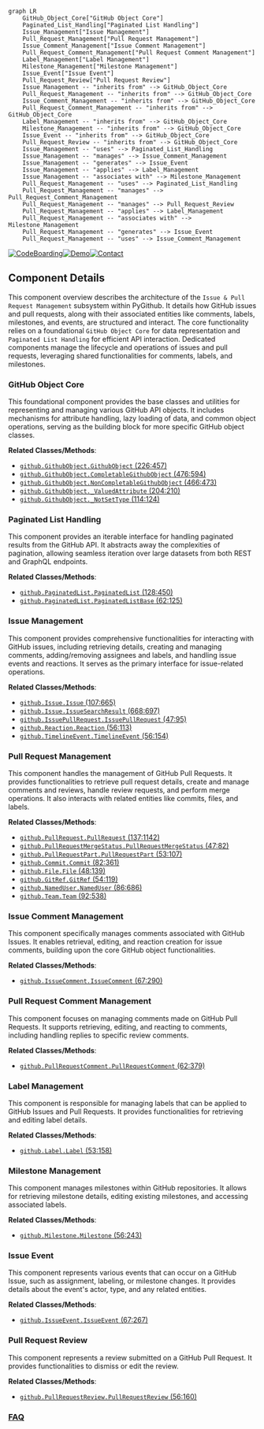 ```mermaid
graph LR
    GitHub_Object_Core["GitHub Object Core"]
    Paginated_List_Handling["Paginated List Handling"]
    Issue_Management["Issue Management"]
    Pull_Request_Management["Pull Request Management"]
    Issue_Comment_Management["Issue Comment Management"]
    Pull_Request_Comment_Management["Pull Request Comment Management"]
    Label_Management["Label Management"]
    Milestone_Management["Milestone Management"]
    Issue_Event["Issue Event"]
    Pull_Request_Review["Pull Request Review"]
    Issue_Management -- "inherits from" --> GitHub_Object_Core
    Pull_Request_Management -- "inherits from" --> GitHub_Object_Core
    Issue_Comment_Management -- "inherits from" --> GitHub_Object_Core
    Pull_Request_Comment_Management -- "inherits from" --> GitHub_Object_Core
    Label_Management -- "inherits from" --> GitHub_Object_Core
    Milestone_Management -- "inherits from" --> GitHub_Object_Core
    Issue_Event -- "inherits from" --> GitHub_Object_Core
    Pull_Request_Review -- "inherits from" --> GitHub_Object_Core
    Issue_Management -- "uses" --> Paginated_List_Handling
    Issue_Management -- "manages" --> Issue_Comment_Management
    Issue_Management -- "generates" --> Issue_Event
    Issue_Management -- "applies" --> Label_Management
    Issue_Management -- "associates with" --> Milestone_Management
    Pull_Request_Management -- "uses" --> Paginated_List_Handling
    Pull_Request_Management -- "manages" --> Pull_Request_Comment_Management
    Pull_Request_Management -- "manages" --> Pull_Request_Review
    Pull_Request_Management -- "applies" --> Label_Management
    Pull_Request_Management -- "associates with" --> Milestone_Management
    Pull_Request_Management -- "generates" --> Issue_Event
    Pull_Request_Management -- "uses" --> Issue_Comment_Management
```
[![CodeBoarding](https://img.shields.io/badge/Generated%20by-CodeBoarding-9cf?style=flat-square)](https://github.com/CodeBoarding/CodeBoarding)[![Demo](https://img.shields.io/badge/Try%20our-Demo-blue?style=flat-square)](https://www.codeboarding.org/demo)[![Contact](https://img.shields.io/badge/Contact%20us%20-%20contact@codeboarding.org-lightgrey?style=flat-square)](mailto:contact@codeboarding.org)

## Component Details

This component overview describes the architecture of the `Issue & Pull Request Management` subsystem within PyGithub. It details how GitHub issues and pull requests, along with their associated entities like comments, labels, milestones, and events, are structured and interact. The core functionality relies on a foundational `GitHub Object Core` for data representation and `Paginated List Handling` for efficient API interaction. Dedicated components manage the lifecycle and operations of issues and pull requests, leveraging shared functionalities for comments, labels, and milestones.

### GitHub Object Core
This foundational component provides the base classes and utilities for representing and managing various GitHub API objects. It includes mechanisms for attribute handling, lazy loading of data, and common object operations, serving as the building block for more specific GitHub object classes.


**Related Classes/Methods**:

- <a href="https://github.com/PyGithub/PyGithub/blob/master/github/GithubObject.py#L226-L457" target="_blank" rel="noopener noreferrer">`github.GithubObject.GithubObject` (226:457)</a>
- <a href="https://github.com/PyGithub/PyGithub/blob/master/github/GithubObject.py#L476-L594" target="_blank" rel="noopener noreferrer">`github.GithubObject.CompletableGithubObject` (476:594)</a>
- <a href="https://github.com/PyGithub/PyGithub/blob/master/github/GithubObject.py#L466-L473" target="_blank" rel="noopener noreferrer">`github.GithubObject.NonCompletableGithubObject` (466:473)</a>
- <a href="https://github.com/PyGithub/PyGithub/blob/master/github/GithubObject.py#L204-L210" target="_blank" rel="noopener noreferrer">`github.GithubObject._ValuedAttribute` (204:210)</a>
- <a href="https://github.com/PyGithub/PyGithub/blob/master/github/GithubObject.py#L114-L124" target="_blank" rel="noopener noreferrer">`github.GithubObject._NotSetType` (114:124)</a>


### Paginated List Handling
This component provides an iterable interface for handling paginated results from the GitHub API. It abstracts away the complexities of pagination, allowing seamless iteration over large datasets from both REST and GraphQL endpoints.


**Related Classes/Methods**:

- <a href="https://github.com/PyGithub/PyGithub/blob/master/github/PaginatedList.py#L128-L450" target="_blank" rel="noopener noreferrer">`github.PaginatedList.PaginatedList` (128:450)</a>
- <a href="https://github.com/PyGithub/PyGithub/blob/master/github/PaginatedList.py#L62-L125" target="_blank" rel="noopener noreferrer">`github.PaginatedList.PaginatedListBase` (62:125)</a>


### Issue Management
This component provides comprehensive functionalities for interacting with GitHub issues, including retrieving details, creating and managing comments, adding/removing assignees and labels, and handling issue events and reactions. It serves as the primary interface for issue-related operations.


**Related Classes/Methods**:

- <a href="https://github.com/PyGithub/PyGithub/blob/master/github/Issue.py#L107-L665" target="_blank" rel="noopener noreferrer">`github.Issue.Issue` (107:665)</a>
- <a href="https://github.com/PyGithub/PyGithub/blob/master/github/Issue.py#L668-L697" target="_blank" rel="noopener noreferrer">`github.Issue.IssueSearchResult` (668:697)</a>
- <a href="https://github.com/PyGithub/PyGithub/blob/master/github/IssuePullRequest.py#L47-L95" target="_blank" rel="noopener noreferrer">`github.IssuePullRequest.IssuePullRequest` (47:95)</a>
- <a href="https://github.com/PyGithub/PyGithub/blob/master/github/Reaction.py#L56-L113" target="_blank" rel="noopener noreferrer">`github.Reaction.Reaction` (56:113)</a>
- <a href="https://github.com/PyGithub/PyGithub/blob/master/github/TimelineEvent.py#L56-L154" target="_blank" rel="noopener noreferrer">`github.TimelineEvent.TimelineEvent` (56:154)</a>


### Pull Request Management
This component handles the management of GitHub Pull Requests. It provides functionalities to retrieve pull request details, create and manage comments and reviews, handle review requests, and perform merge operations. It also interacts with related entities like commits, files, and labels.


**Related Classes/Methods**:

- <a href="https://github.com/PyGithub/PyGithub/blob/master/github/PullRequest.py#L137-L1142" target="_blank" rel="noopener noreferrer">`github.PullRequest.PullRequest` (137:1142)</a>
- <a href="https://github.com/PyGithub/PyGithub/blob/master/github/PullRequestMergeStatus.py#L47-L82" target="_blank" rel="noopener noreferrer">`github.PullRequestMergeStatus.PullRequestMergeStatus` (47:82)</a>
- <a href="https://github.com/PyGithub/PyGithub/blob/master/github/PullRequestPart.py#L53-L107" target="_blank" rel="noopener noreferrer">`github.PullRequestPart.PullRequestPart` (53:107)</a>
- <a href="https://github.com/PyGithub/PyGithub/blob/master/github/Commit.py#L82-L361" target="_blank" rel="noopener noreferrer">`github.Commit.Commit` (82:361)</a>
- <a href="https://github.com/PyGithub/PyGithub/blob/master/github/File.py#L48-L139" target="_blank" rel="noopener noreferrer">`github.File.File` (48:139)</a>
- <a href="https://github.com/PyGithub/PyGithub/blob/master/github/GitRef.py#L54-L119" target="_blank" rel="noopener noreferrer">`github.GitRef.GitRef` (54:119)</a>
- <a href="https://github.com/PyGithub/PyGithub/blob/master/github/NamedUser.py#L86-L686" target="_blank" rel="noopener noreferrer">`github.NamedUser.NamedUser` (86:686)</a>
- <a href="https://github.com/PyGithub/PyGithub/blob/master/github/Team.py#L92-L538" target="_blank" rel="noopener noreferrer">`github.Team.Team` (92:538)</a>


### Issue Comment Management
This component specifically manages comments associated with GitHub Issues. It enables retrieval, editing, and reaction creation for issue comments, building upon the core GitHub object functionalities.


**Related Classes/Methods**:

- <a href="https://github.com/PyGithub/PyGithub/blob/master/github/IssueComment.py#L67-L290" target="_blank" rel="noopener noreferrer">`github.IssueComment.IssueComment` (67:290)</a>


### Pull Request Comment Management
This component focuses on managing comments made on GitHub Pull Requests. It supports retrieving, editing, and reacting to comments, including handling replies to specific review comments.


**Related Classes/Methods**:

- <a href="https://github.com/PyGithub/PyGithub/blob/master/github/PullRequestComment.py#L62-L379" target="_blank" rel="noopener noreferrer">`github.PullRequestComment.PullRequestComment` (62:379)</a>


### Label Management
This component is responsible for managing labels that can be applied to GitHub Issues and Pull Requests. It provides functionalities for retrieving and editing label details.


**Related Classes/Methods**:

- <a href="https://github.com/PyGithub/PyGithub/blob/master/github/Label.py#L53-L158" target="_blank" rel="noopener noreferrer">`github.Label.Label` (53:158)</a>


### Milestone Management
This component manages milestones within GitHub repositories. It allows for retrieving milestone details, editing existing milestones, and accessing associated labels.


**Related Classes/Methods**:

- <a href="https://github.com/PyGithub/PyGithub/blob/master/github/Milestone.py#L56-L243" target="_blank" rel="noopener noreferrer">`github.Milestone.Milestone` (56:243)</a>


### Issue Event
This component represents various events that can occur on a GitHub Issue, such as assignment, labeling, or milestone changes. It provides details about the event's actor, type, and any related entities.


**Related Classes/Methods**:

- <a href="https://github.com/PyGithub/PyGithub/blob/master/github/IssueEvent.py#L67-L267" target="_blank" rel="noopener noreferrer">`github.IssueEvent.IssueEvent` (67:267)</a>


### Pull Request Review
This component represents a review submitted on a GitHub Pull Request. It provides functionalities to dismiss or edit the review.


**Related Classes/Methods**:

- <a href="https://github.com/PyGithub/PyGithub/blob/master/github/PullRequestReview.py#L56-L160" target="_blank" rel="noopener noreferrer">`github.PullRequestReview.PullRequestReview` (56:160)</a>




### [FAQ](https://github.com/CodeBoarding/GeneratedOnBoardings/tree/main?tab=readme-ov-file#faq)